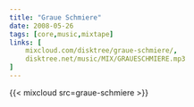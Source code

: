 ```yaml
---
title: "Graue Schmiere"
date: 2008-05-26
tags: [core,music,mixtape]
links: [
	mixcloud.com/disktree/graue-schmiere/,
	disktree.net/music/MIX/GRAUESCHMIERE.mp3
]
---
```

{{< mixcloud src=graue-schmiere >}}
